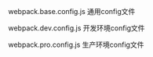 webpack.base.config.js 通用config文件

webpack.dev.config.js 开发环境config文件

webpack.pro.config.js 生产环境config文件
